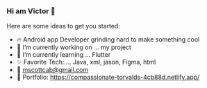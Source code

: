 ### Hi am Victor 👋



Here are some ideas to get you started:

- 🔥 Android app Developer grinding hard to make something cool 
- 🔭 I’m currently working on ... my project
- 🌱 I’m currently learning ... Flutter
- ✨ Favorite Tech:.... Java, xml, jason, Figma, html 
- 📧	mscottcab@gmail.com
- 🎨 Portfolio: https://compassionate-torvalds-4cb88d.netlify.app/


